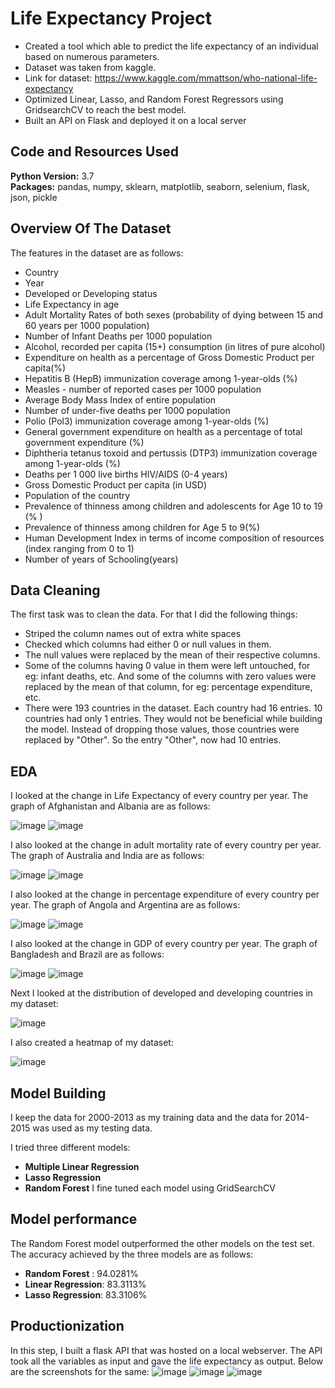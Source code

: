 # Life Expectancy Project
* Created a tool which able to predict the life expectancy of an individual based on numerous parameters.
* Dataset was taken from kaggle. 
* Link for dataset: https://www.kaggle.com/mmattson/who-national-life-expectancy
* Optimized Linear, Lasso, and Random Forest Regressors using GridsearchCV to reach the best model. 
* Built an API on Flask and deployed it on a local server 

## Code and Resources Used 
**Python Version:** 3.7  
**Packages:** pandas, numpy, sklearn, matplotlib, seaborn, selenium, flask, json, pickle  

## Overview Of The Dataset
The features in the dataset are as follows:

* Country
* Year
* Developed or Developing status
* Life Expectancy in age
* Adult Mortality Rates of both sexes (probability of dying between 15 and 60 years per 1000 population)
* Number of Infant Deaths per 1000 population
* Alcohol, recorded per capita (15+) consumption (in litres of pure alcohol)
* Expenditure on health as a percentage of Gross Domestic Product per capita(%)
* Hepatitis B (HepB) immunization coverage among 1-year-olds (%)
* Measles - number of reported cases per 1000 population
* Average Body Mass Index of entire population
* Number of under-five deaths per 1000 population
* Polio (Pol3) immunization coverage among 1-year-olds (%)
* General government expenditure on health as a percentage of total government expenditure (%)
* Diphtheria tetanus toxoid and pertussis (DTP3) immunization coverage among 1-year-olds (%)
* Deaths per 1 000 live births HIV/AIDS (0-4 years)
* Gross Domestic Product per capita (in USD)
* Population of the country
* Prevalence of thinness among children and adolescents for Age 10 to 19 (% )
* Prevalence of thinness among children for Age 5 to 9(%)
* Human Development Index in terms of income composition of resources (index ranging from 0 to 1)
* Number of years of Schooling(years)



## Data Cleaning
The first task was to clean the data. For that I did the following things:

*	Striped the column names out of extra white spaces
*	Checked which columns had either 0 or null values in them.
*	The null values were replaced by the mean of their respective columns.
*	Some of the columns having 0 value in them were left untouched, for eg: infant deaths, etc. And some of the columns with zero values were replaced by the mean of that column, for eg: percentage expenditure, etc.
*	There were 193 countries in the dataset. Each country had 16 entries. 10 countries had only 1 entries. They would not be beneficial while building the model. Instead of dropping those values, those countries were replaced by "Other". So the entry "Other", now had 10 entries. 


## EDA
I looked at the change in Life Expectancy of every country per year. The graph of Afghanistan and Albania are as follows:

![image](https://user-images.githubusercontent.com/56645508/122201360-93455c00-ceb9-11eb-9b6d-b54cbebdb9ee.png)
![image](https://user-images.githubusercontent.com/56645508/122201377-993b3d00-ceb9-11eb-8ef3-3ee69ad771a3.png)

I also looked at the change in adult mortality rate of every country per year. The graph of Australia and India are as follows:

![image](https://user-images.githubusercontent.com/56645508/122201568-c982db80-ceb9-11eb-94aa-d03461d567cc.png)
![image](https://user-images.githubusercontent.com/56645508/122201664-e61f1380-ceb9-11eb-98c4-484a43491bc7.png)

I also looked at the change in percentage expenditure of every country per year. The graph of Angola and Argentina are as follows:

![image](https://user-images.githubusercontent.com/56645508/122201803-0949c300-ceba-11eb-8d8d-ebf2d5e88d26.png)
![image](https://user-images.githubusercontent.com/56645508/122201818-0e0e7700-ceba-11eb-8e15-1d6552b80ec4.png)

I also looked at the change in GDP of every country per year. The graph of Bangladesh and Brazil are as follows:

![image](https://user-images.githubusercontent.com/56645508/122202010-3dbd7f00-ceba-11eb-8818-b353b352b3ed.png)
![image](https://user-images.githubusercontent.com/56645508/122202046-457d2380-ceba-11eb-95de-b26caad54657.png)

Next I looked at the distribution of developed and developing countries in my dataset:

![image](https://user-images.githubusercontent.com/56645508/122202157-6180c500-ceba-11eb-8dba-21bc55357f84.png)

I also created a heatmap of my dataset:

![image](https://user-images.githubusercontent.com/56645508/122202216-71000e00-ceba-11eb-96d3-fd5e6d7cd525.png)


## Model Building 

I keep the data for 2000-2013 as my training data and the data for 2014-2015 was used as my testing data.  

I tried three different models:
*	**Multiple Linear Regression** 
*	**Lasso Regression** 
*	**Random Forest**
I fine tuned each model using GridSearchCV 

## Model performance
The Random Forest model outperformed the other models on the test set. 
The accuracy achieved by the three models are as follows:

*	**Random Forest** : 94.0281%
*	**Linear Regression**: 83.3113%
*	**Lasso Regression**: 83.3106%

## Productionization 
In this step, I built a flask API  that was hosted on a local webserver. The API took all the variables as input and gave the life expectancy as output. Below are the screenshots for the same:
![image](https://user-images.githubusercontent.com/56645508/122203632-dbfe1480-cebb-11eb-8dba-3f18dbedf1ec.png)
![image](https://user-images.githubusercontent.com/56645508/122203693-ec15f400-cebb-11eb-9fe2-1b318fe8cd9e.png)
![image](https://user-images.githubusercontent.com/56645508/122203776-03ed7800-cebc-11eb-82ae-6bce43a5c36e.png)



